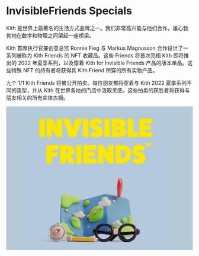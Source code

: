 # InvisibleFriends Specials

Kith 是世界上最著名的生活方式品牌之一。我们非常高兴能与他们合作，雄心勃勃地在数字和物理之间架起一座桥梁。

Kith 首席执行官兼创意总监 Ronnie Fieg 与 Markus Magnusson 合作设计了一系列被称为 Kith Friends 的 NFT 收藏品。这些 Friends 将首次亮相 Kith 即将推出的 2022 年夏季系列，以及穿着 Kith for Invisible Friends 产品的版本单品。这些特殊 NFT 的持有者将获得其 Kith Friend 所穿的所有实物产品。

九个 1/1 Kith Friends 将被公开拍卖。每位朋友都将穿着与 Kith 2022 夏季系列不同的造型，并从 Kith 在世界各地的门店中汲取灵感。这些拍卖的获胜者将获得与朋友相关的所有实体衣橱。

![nft](1661584639050.jpg)
